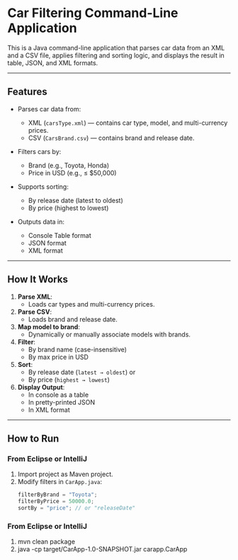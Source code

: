 # Car Filtering Command-Line Application

This is a Java command-line application that parses car data from an XML and a CSV file, applies filtering and sorting logic, and displays the result in table, JSON, and XML formats.

---

## Features

- Parses car data from:
  - XML (`carsType.xml`) — contains car type, model, and multi-currency prices.
  - CSV (`CarsBrand.csv`) — contains brand and release date.

- Filters cars by:
  - Brand (e.g., Toyota, Honda)
  - Price in USD (e.g., ≤ $50,000)

- Supports sorting:
  - By release date (latest to oldest)
  - By price (highest to lowest)

- Outputs data in:
  - Console Table format
  - JSON format
  - XML format

---

## How It Works

1. **Parse XML**:
   - Loads car types and multi-currency prices.
2. **Parse CSV**:
   - Loads brand and release date.
3. **Map model to brand**:
   - Dynamically or manually associate models with brands.
4. **Filter**:
   - By brand name (case-insensitive)
   - By max price in USD
5. **Sort**:
   - By release date (`latest → oldest`) or
   - By price (`highest → lowest`)
6. **Display Output**:
   - In console as a table
   - In pretty-printed JSON
   - In XML format

---

## How to Run

### From Eclipse or IntelliJ
1. Import project as Maven project.
3. Modify filters in `CarApp.java`:
   ```java
   filterByBrand = "Toyota";
   filterByPrice = 50000.0;
   sortBy = "price"; // or "releaseDate"
   
### From Eclipse or IntelliJ
1. mvn clean package
2. java -cp target/CarApp-1.0-SNAPSHOT.jar carapp.CarApp



